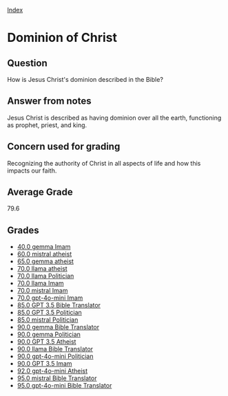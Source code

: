 
[Index](../index.md)
# Dominion of Christ
## Question
How is Jesus Christ's dominion described in the Bible?

## Answer from notes
Jesus Christ is described as having dominion over all the earth, functioning as prophet, priest, and king.

## Concern used for grading
Recognizing the authority of Christ in all aspects of life and how this impacts our faith.

## Average Grade
79.6

## Grades
 * [40.0 gemma Imam](../answers/gemma_Imam/Dominion_of_Christ.md)
 * [60.0 mistral atheist](../answers/mistral_atheist/Dominion_of_Christ.md)
 * [65.0 gemma atheist](../answers/gemma_atheist/Dominion_of_Christ.md)
 * [70.0 llama atheist](../answers/llama_atheist/Dominion_of_Christ.md)
 * [70.0 llama Politician](../answers/llama_Politician/Dominion_of_Christ.md)
 * [70.0 llama Imam](../answers/llama_Imam/Dominion_of_Christ.md)
 * [70.0 mistral Imam](../answers/mistral_Imam/Dominion_of_Christ.md)
 * [70.0 gpt-4o-mini Imam](../answers/gpt-4o-mini_Imam/Dominion_of_Christ.md)
 * [85.0 GPT 3.5 Bible Translator](../answers/GPT_3.5_Bible_Translator/Dominion_of_Christ.md)
 * [85.0 GPT 3.5 Politician](../answers/GPT_3.5_Politician/Dominion_of_Christ.md)
 * [85.0 mistral Politician](../answers/mistral_Politician/Dominion_of_Christ.md)
 * [90.0 gemma Bible Translator](../answers/gemma_Bible_Translator/Dominion_of_Christ.md)
 * [90.0 gemma Politician](../answers/gemma_Politician/Dominion_of_Christ.md)
 * [90.0 GPT 3.5 Atheist](../answers/GPT_3.5_Atheist/Dominion_of_Christ.md)
 * [90.0 llama Bible Translator](../answers/llama_Bible_Translator/Dominion_of_Christ.md)
 * [90.0 gpt-4o-mini Politician](../answers/gpt-4o-mini_Politician/Dominion_of_Christ.md)
 * [90.0 GPT 3.5 Imam](../answers/GPT_3.5_Imam/Dominion_of_Christ.md)
 * [92.0 gpt-4o-mini Atheist](../answers/gpt-4o-mini_Atheist/Dominion_of_Christ.md)
 * [95.0 mistral Bible Translator](../answers/mistral_Bible_Translator/Dominion_of_Christ.md)
 * [95.0 gpt-4o-mini Bible Translator](../answers/gpt-4o-mini_Bible_Translator/Dominion_of_Christ.md)
